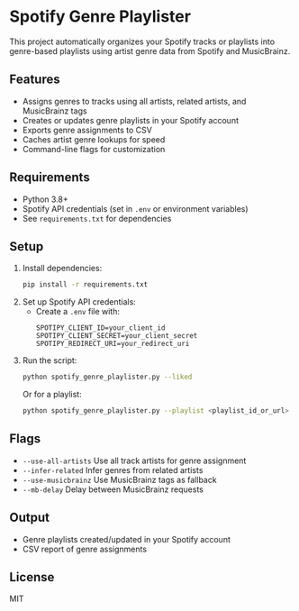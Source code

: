# Spotify Genre Playlister

This project automatically organizes your Spotify tracks or playlists into genre-based playlists using artist genre data from Spotify and MusicBrainz.

## Features
- Assigns genres to tracks using all artists, related artists, and MusicBrainz tags
- Creates or updates genre playlists in your Spotify account
- Exports genre assignments to CSV
- Caches artist genre lookups for speed
- Command-line flags for customization

## Requirements
- Python 3.8+
- Spotify API credentials (set in `.env` or environment variables)
- See `requirements.txt` for dependencies

## Setup
1. Install dependencies:
   ```sh
   pip install -r requirements.txt
   ```
2. Set up Spotify API credentials:
   - Create a `.env` file with:
     ```
     SPOTIPY_CLIENT_ID=your_client_id
     SPOTIPY_CLIENT_SECRET=your_client_secret
     SPOTIPY_REDIRECT_URI=your_redirect_uri
     ```
3. Run the script:
   ```sh
   python spotify_genre_playlister.py --liked
   ```
   Or for a playlist:
   ```sh
   python spotify_genre_playlister.py --playlist <playlist_id_or_url>
   ```

## Flags
- `--use-all-artists` Use all track artists for genre assignment
- `--infer-related` Infer genres from related artists
- `--use-musicbrainz` Use MusicBrainz tags as fallback
- `--mb-delay` Delay between MusicBrainz requests

## Output
- Genre playlists created/updated in your Spotify account
- CSV report of genre assignments

## License
MIT
